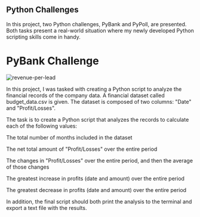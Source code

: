 ## Python Challenges
In this project, two Python challenges, PyBank and PyPoll, are presented. Both tasks present a real-world situation where my newly developed Python scripting skills come in handy.

# PyBank Challenge
![revenue-per-lead](https://github.com/ellen-grant/python-challenge/assets/169740200/ead3ec88-7599-46e5-bcd5-2180cf78d11c)

In this project, I was tasked with creating a Python script to analyze the financial records of the company data. A financial dataset called budget_data.csv is given. The dataset is composed of two columns: "Date" and "Profit/Losses".

The task is to create a Python script that analyzes the records to calculate each of the following values:

The total number of months included in the dataset

The net total amount of "Profit/Losses" over the entire period

The changes in "Profit/Losses" over the entire period, and then the average of those changes

The greatest increase in profits (date and amount) over the entire period

The greatest decrease in profits (date and amount) over the entire period



In addition, the final script should both print the analysis to the terminal and export a text file with the results.
